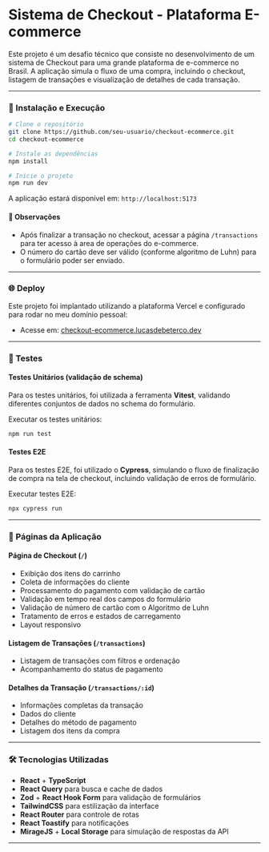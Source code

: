 # Sistema de Checkout - Plataforma E-commerce

Este projeto é um desafio técnico que consiste no desenvolvimento de um sistema de Checkout para uma grande plataforma de e-commerce no Brasil. A aplicação simula o fluxo de uma compra, incluindo o checkout, listagem de transações e visualização de detalhes de cada transação.

---

### 🚀 Instalação e Execução

```bash
# Clone o repositório
git clone https://github.com/seu-usuario/checkout-ecommerce.git
cd checkout-ecommerce

# Instale as dependências
npm install

# Inicie o projeto
npm run dev
```

A aplicação estará disponível em: `http://localhost:5173`

#### 📌 Observações

- Após finalizar a transação no checkout, acessar a página `/transactions` para ter acesso à area de operações do e-commerce.
- O número do cartão deve ser válido (conforme algoritmo de Luhn) para o formulário poder ser enviado.

---

### 🌐 Deploy

Este projeto foi implantado utilizando a plataforma Vercel e configurado para rodar no meu domínio pessoal:

- Acesse em: [checkout-ecommerce.lucasdebeterco.dev](https://checkout-ecommerce.lucasdebeterco.dev/)

---

### 🧪 Testes

#### Testes Unitários (validação de schema)

Para os testes unitários, foi utilizada a ferramenta **Vitest**, validando diferentes conjuntos de dados no schema do formulário.

Executar os testes unitários:
```bash
npm run test
```

#### Testes E2E

Para os testes E2E, foi utilizado o **Cypress**, simulando o fluxo de finalização de compra na tela de checkout, incluindo validação de erros de formulário.

Executar testes E2E:
```bash
npx cypress run
```

---

### 📄 Páginas da Aplicação

#### **Página de Checkout** (`/`)
- Exibição dos itens do carrinho
- Coleta de informações do cliente
- Processamento do pagamento com validação de cartão
- Validação em tempo real dos campos do formulário
- Validação de número de cartão com o Algoritmo de Luhn
- Tratamento de erros e estados de carregamento
- Layout responsivo

#### **Listagem de Transações** (`/transactions`)
- Listagem de transações com filtros e ordenação
- Acompanhamento do status de pagamento

#### **Detalhes da Transação** (`/transactions/:id`)
- Informações completas da transação
- Dados do cliente
- Detalhes do método de pagamento
- Listagem dos itens da compra

---

### 🛠️ Tecnologias Utilizadas

- **React** + **TypeScript**
- **React Query** para busca e cache de dados
- **Zod** + **React Hook Form** para validação de formulários
- **TailwindCSS** para estilização da interface
- **React Router** para controle de rotas
- **React Toastify** para notificações
- **MirageJS** + **Local Storage** para simulação de respostas da API

---
